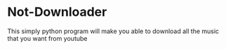 # Not-Downloader
This simply python program will make you able to download all the music that you want from youtube
